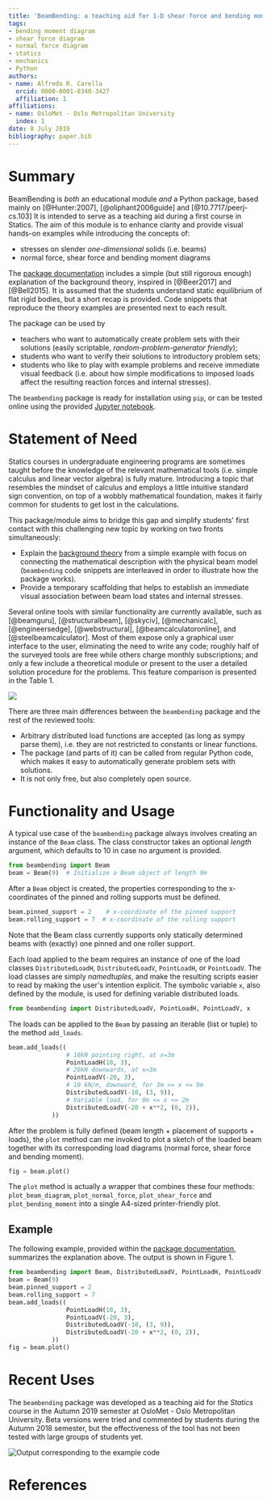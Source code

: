 ```yaml
---
title: 'BeamBending: a teaching aid for 1-D shear force and bending moment diagrams'
tags:
- bending moment diagram
- shear force diagram
- normal force diagram
- statics
- mechanics
- Python
authors:
- name: Alfredo R. Carella
  orcid: 0000-0001-8340-3427
  affiliation: 1
affiliations:
- name: OsloMet - Oslo Metropolitan University
  index: 1
date: 8 July 2019
bibliography: paper.bib
---
```


# Summary
BeamBending is _both_ an educational module _and_ a Python package, based mainly on [@Hunter:2007], [@oliphant2006guide] and [@10.7717/peerj-cs.103] It is intended to serve as a teaching aid during a first course in Statics.
The aim of this module is to enhance clarity and provide visual hands-on examples while introducing the concepts of:

* stresses on slender _one-dimensional_ solids (i.e. beams)
* normal force, shear force and bending moment diagrams

The [package documentation](https://alfredocarella.github.io/simplebendingpractice/) includes a simple (but still rigorous enough) explanation of the background theory, inspired in [@Beer2017] and [@Bell2015].
It is assumed that the students understand static equilibrium of flat rigid bodies, but a short recap is provided.
Code snippets that reproduce the theory examples are presented next to each result.

The package can be used by

* teachers who want to automatically create problem sets with their solutions (easily scriptable, _random-problem-generator friendly_);
* students who want to verify their solutions to introductory problem sets;
* students who like to play with example problems and receive immediate visual feedback (i.e. about how simple modifications to imposed loads affect the resulting reaction forces and internal stresses).

The `beambending` package is ready for installation using `pip`, or can be tested online using the provided [Jupyter notebook](https://mybinder.org/v2/gh/alfredocarella/simplebendingpractice/master?filepath=simple_demo.ipynb).


# Statement of Need
Statics courses in undergraduate engineering programs are sometimes taught before the knowledge of the relevant mathematical tools (i.e. simple calculus and linear vector algebra) is fully mature.
Introducing a topic that resembles the mindset of calculus and employs a little intuitive standard sign convention, on top of a wobbly mathematical foundation, makes it fairly common for students to get lost in the calculations.
<!-- This becomes an additional challenge for students in their first encounter with the topic of shear forces and bending moments in beams. -->

This package/module aims to bridge this gap and simplify students' first contact with this challenging new topic by working on two fronts simultaneously:

* Explain the [background theory](https://alfredocarella.github.io/simplebendingpractice/background.html) from a simple example with focus on connecting the mathematical description with the physical beam model (`beambending` code snippets are interleaved in order to illustrate how the package works).
* Provide a temporary scaffolding that helps to establish an immediate visual association between beam load states and internal stresses.

Several online tools with similar functionality are currently available, such as [@beamguru], [@structuralbeam], [@skyciv], [@mechanicalc], [@engineersedge], [@webstructural], [@beamcalculatoronline], and [@steelbeamcalculator].
Most of them expose only a graphical user interface to the user, eliminating the need to write any code; roughly half of the surveyed tools are free while others charge monthly subscriptions; and only a few include a theoretical module or present to the user a detailed solution procedure for the problems.
This feature comparison is presented in the Table 1.

![](https://github.com/alfredocarella/simplebendingpractice/raw/master/tool_comparison_table.png)

There are three main differences between the ```beambending``` package and the rest of the reviewed tools:

* Arbitrary distributed load functions are accepted (as long as sympy parse them), i.e. they are not restricted to constants or linear functions.
* The package (and parts of it) can be called from regular Python code, which makes it easy to automatically generate problem sets with solutions.
* It is not only free, but also completely open source.


# Functionality and Usage
A typical use case of the `beambending` package always involves creating an instance of the `Beam` class. The class constructor takes an optional _length_ argument, which defaults to 10 in case no argument is provided.

```python
from beambending import Beam
beam = Beam(9)  # Initialize a Beam object of length 9m
```

After a `Beam` object is created, the properties corresponding to the x-coordinates of the pinned and rolling supports must be defined.

```python
beam.pinned_support = 2    # x-coordinate of the pinned support
beam.rolling_support = 7  # x-coordinate of the rolling support
```

Note that the Beam class currently supports only statically determined beams with (exactly) one pinned and one roller support.

Each load applied to the beam requires an instance of one of the load classes `DistributedLoadH`, `DistributedLoadV`, `PointLoadH`, or `PointLoadV`.
The load classes are simply _namedtuples_, and make the resulting scripts easier to read by making the user's intention explicit.
The symbolic variable `x`, also defined by the module, is used for defining variable distributed loads.

```python
from beambending import DistributedLoadV, PointLoadH, PointLoadV, x
```

The loads can be applied to the `Beam` by passing an iterable (list or tuple) to the method `add_loads`.

```python
beam.add_loads((
                # 10kN pointing right, at x=3m
                PointLoadH(10, 3),
                # 20kN downwards, at x=3m
                PointLoadV(-20, 3),
                # 10 kN/m, downward, for 3m <= x <= 9m
                DistributedLoadV(-10, (3, 9)),
                # Variable load, for 0m <= x <= 2m
                DistributedLoadV(-20 + x**2, (0, 2)),
            ))
```

After the problem is fully defined (beam length + placement of supports + loads), the `plot` method can me invoked to plot a sketch of the loaded beam together with its corresponding load diagrams (normal force, shear force and bending moment).

```python
fig = beam.plot()
```

The `plot` method is actually a wrapper that combines these four methods: `plot_beam_diagram`, `plot_normal_force`, `plot_shear_force` and `plot_bending_moment` into a single A4-sized printer-friendly plot.

## Example
The following example, provided within the [package documentation](https://alfredocarella.github.io/simplebendingpractice/reference.html), summarizes the explanation above.
The output is shown in Figure 1.

```python
from beambending import Beam, DistributedLoadV, PointLoadH, PointLoadV, x
beam = Beam(9)
beam.pinned_support = 2
beam.rolling_support = 7
beam.add_loads((
                PointLoadH(10, 3),
                PointLoadV(-20, 3),
                DistributedLoadV(-10, (3, 9)),
                DistributedLoadV(-20 + x**2, (0, 2)),
            ))
fig = beam.plot()
```


# Recent Uses
The `beambending` package was developed as a teaching aid for the *Statics* course in the Autumn 2019 semester at OsloMet - Oslo Metropolitan University.
Beta versions were tried and commented by students during the Autumn 2018 semester, but the effectiveness of the tool has not been tested with large groups of students yet.

![Output corresponding to the example code](https://github.com/alfredocarella/simplebendingpractice/raw/master/examples/example_1_80pct.png)


# References
